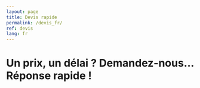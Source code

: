 ```yaml
---
layout: page
title: Devis rapide
permalink: /devis_fr/
ref: devis
lang: fr
---
```


# Un prix, un délai ? Demandez-nous... Réponse rapide !
